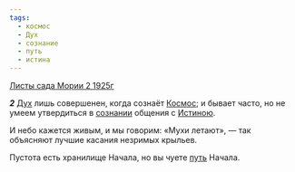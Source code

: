 ```yaml
---
tags:
  - космос
  - Дух
  - сознание
  - путь
  - истина
---
```


[Листы сада Мории 2 1925г](/agni/1925)

___2___
[Дух](/tag/#Дух) лишь совершенен, когда сознаёт [Космос](/tag/#космос); и бывает часто, но не умеем утвердиться в [сознании](/tag/#сознание) общения с [Истиною](/tag/#истина).   

И небо кажется живым, и мы говорим: «Мухи летают», — так объясняют лучшие касания незримых крыльев.   

Пустота есть хранилище Начала, но вы чуете [путь](/tag/#путь) Начала.   

